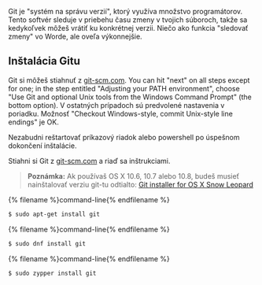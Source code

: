 Git je "systém na správu verzií", ktorý využíva množstvo programátorov. Tento softvér sleduje v priebehu času zmeny v tvojich súboroch, takže sa kedykoľvek môžeš vrátiť ku konkrétnej verzii. Niečo ako funkcia "sledovať zmeny" vo Worde, ale oveľa výkonnejšie.

## Inštalácia Gitu

<!--sec data-title="Installing Git: Windows" data-id="git_install_windows"
data-collapse=true ces-->

Git si môžeš stiahnuť z [git-scm.com](https://git-scm.com/). You can hit "next" on all steps except for one; in the step entitled "Adjusting your PATH environment", choose "Use Git and optional Unix tools from the Windows Command Prompt" (the bottom option). V ostatných prípadoch sú predvolené nastavenia v poriadku. Možnosť "Checkout Windows-style, commit Unix-style line endings" je OK.

Nezabudni reštartovať príkazový riadok alebo powershell po úspešnom dokončení inštalácie. <!--endsec-->

<!--sec data-title="Installing Git: OS X" data-id="git_install_OSX"
data-collapse=true ces-->

Stiahni si Git z [git-scm.com](https://git-scm.com/) a riaď sa inštrukciami.

> **Poznámka:** Ak používaš OS X 10.6, 10.7 alebo 10.8, budeš musieť nainštalovať verziu git-tu odtialto: [Git installer for OS X Snow Leopard](https://sourceforge.net/projects/git-osx-installer/files/git-2.3.5-intel-universal-snow-leopard.dmg/download)

<!--endsec-->

<!--sec data-title="Installing Git: Debian or Ubuntu" data-id="git_install_debian_ubuntu"
data-collapse=true ces-->

{% filename %}command-line{% endfilename %}

```bash
$ sudo apt-get install git
```

<!--endsec-->

<!--sec data-title="Installing Git: Fedora" data-id="git_install_fedora"
data-collapse=true ces-->

{% filename %}command-line{% endfilename %}

```bash
$ sudo dnf install git
```

<!--endsec-->

<!--sec data-title="Installing Git: openSUSE" data-id="git_install_openSUSE"
data-collapse=true ces-->

{% filename %}command-line{% endfilename %}

```bash
$ sudo zypper install git
```

<!--endsec-->